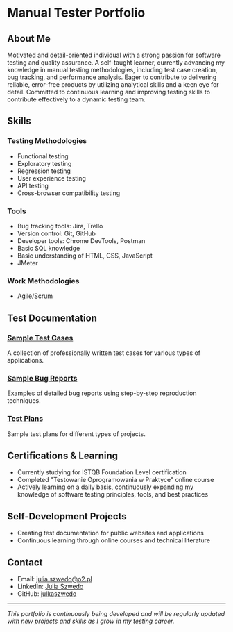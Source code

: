 # Manual Tester Portfolio

## About Me
Motivated and detail-oriented individual with a strong passion for software testing and quality assurance. A self-taught learner, currently advancing my knowledge in manual testing methodologies, including test case creation, bug tracking, and performance analysis. Eager to contribute to delivering reliable, error-free products by utilizing analytical skills and a keen eye for detail. Committed to continuous learning and improving testing skills to contribute effectively to a dynamic testing team.

## Skills

### Testing Methodologies
- Functional testing
- Exploratory testing
- Regression testing
- User experience testing
- API testing
- Cross-browser compatibility testing

### Tools
- Bug tracking tools: Jira, Trello 
- Version control: Git, GitHub
- Developer tools: Chrome DevTools, Postman
- Basic SQL knowledge 
- Basic understanding of HTML, CSS, JavaScript 
- JMeter 

### Work Methodologies
- Agile/Scrum

## Test Documentation

### [Sample Test Cases](./test-documentation/test-cases/)
A collection of professionally written test cases for various types of applications.

### [Sample Bug Reports](./test-documentation/bug-reports/)
Examples of detailed bug reports using step-by-step reproduction techniques.

### [Test Plans](./test-documentation/test-plans/)
Sample test plans for different types of projects.

## Certifications & Learning
- Currently studying for ISTQB Foundation Level certification
- Completed "Testowanie Oprogramowania w Praktyce" online course
- Actively learning on a daily basis, continuously expanding my knowledge of software testing principles, tools, and best practices

## Self-Development Projects
- Creating test documentation for public websites and applications
- Continuous learning through online courses and technical literature

## Contact
- Email: julia.szwedo@o2.pl
- LinkedIn: [Julia Szwedo](https://www.linkedin.com/in/julia-szwedo-ab1087364/)
- GitHub: [julkaszwedo](https://github.com/julkaszwedo)

---
*This portfolio is continuously being developed and will be regularly updated with new projects and skills as I grow in my testing career.*
